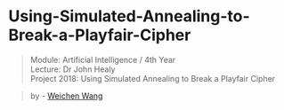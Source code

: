 # Using-Simulated-Annealing-to-Break-a-Playfair-Cipher
> Module: Artificial Intelligence / 4th Year      
> Lecture: Dr John Healy      
> Project 2018: Using Simulated Annealing to Break a Playfair Cipher 

> by - [Weichen Wang](https://w326004741.github.io/)

